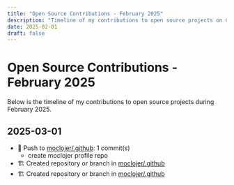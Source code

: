 ```yaml
---
title: "Open Source Contributions - February 2025"
description: "Timeline of my contributions to open source projects on GitHub during February 2025."
date: 2025-02-01
draft: false
---
```


# Open Source Contributions - February 2025

Below is the timeline of my contributions to open source projects during February 2025.

## 2025-03-01

- 🔨 Push to [moclojer/.github](https://github.com/moclojer/.github): 1 commit(s)
  - create moclojer profile repo
- 🏗️ Created repository or branch in [moclojer/.github](https://github.com/moclojer/.github)
- 🏗️ Created repository or branch in [moclojer/.github](https://github.com/moclojer/.github)

